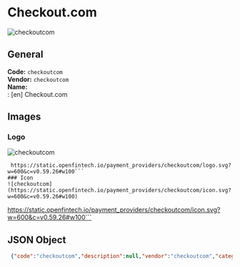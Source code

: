 # Checkout.com 
![checkoutcom](https://static.openfintech.io/payment_providers/checkoutcom/logo.svg?w=600&c=v0.59.26#w100)  
## General 
**Code:** `checkoutcom`  
**Vendor:** `checkoutcom`  
**Name:**  
:	[en] Checkout.com  
## Images 
### Logo 
![checkoutcom](https://static.openfintech.io/payment_providers/checkoutcom/logo.svg?w=600&c=v0.59.26#w100)  
```
 https://static.openfintech.io/payment_providers/checkoutcom/logo.svg?w=600&c=v0.59.26#w100```  
### Icon 
![checkoutcom](https://static.openfintech.io/payment_providers/checkoutcom/icon.svg?w=600&c=v0.59.26#w100)  
```
 https://static.openfintech.io/payment_providers/checkoutcom/icon.svg?w=600&c=v0.59.26#w100```  
## JSON Object 
```json
 {"code":"checkoutcom","description":null,"vendor":"checkoutcom","categories":null,"countries":null,"payment_method":null,"payout_method":null,"metadata":{"about_payments_code":"checkoutcom"},"name":{"en":"Checkout.com"}}```  
